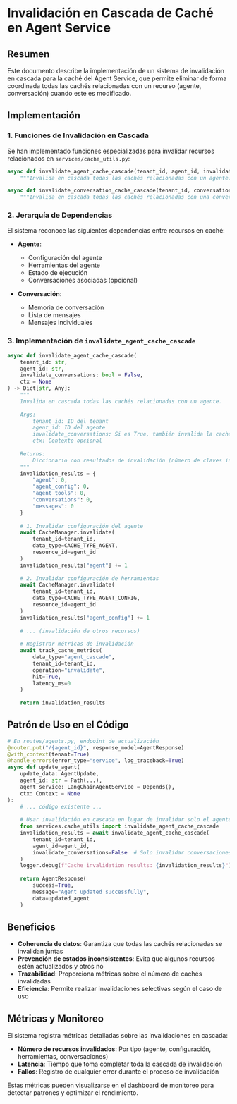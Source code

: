 # Invalidación en Cascada de Caché en Agent Service

## Resumen

Este documento describe la implementación de un sistema de invalidación en cascada para la caché del Agent Service, que permite eliminar de forma coordinada todas las cachés relacionadas con un recurso (agente, conversación) cuando este es modificado.

## Implementación

### 1. Funciones de Invalidación en Cascada

Se han implementado funciones especializadas para invalidar recursos relacionados en `services/cache_utils.py`:

```python
async def invalidate_agent_cache_cascade(tenant_id, agent_id, invalidate_conversations=False):
    """Invalida en cascada todas las cachés relacionadas con un agente."""

async def invalidate_conversation_cache_cascade(tenant_id, conversation_id, agent_id=None):
    """Invalida en cascada todas las cachés relacionadas con una conversación."""
```

### 2. Jerarquía de Dependencias

El sistema reconoce las siguientes dependencias entre recursos en caché:

- **Agente**:
  - Configuración del agente
  - Herramientas del agente
  - Estado de ejecución
  - Conversaciones asociadas (opcional)

- **Conversación**:
  - Memoria de conversación
  - Lista de mensajes
  - Mensajes individuales

### 3. Implementación de `invalidate_agent_cache_cascade`

```python
async def invalidate_agent_cache_cascade(
    tenant_id: str,
    agent_id: str,
    invalidate_conversations: bool = False,
    ctx = None
) -> Dict[str, Any]:
    """
    Invalida en cascada todas las cachés relacionadas con un agente.
    
    Args:
        tenant_id: ID del tenant
        agent_id: ID del agente
        invalidate_conversations: Si es True, también invalida la caché de conversaciones
        ctx: Contexto opcional
        
    Returns:
        Diccionario con resultados de invalidación (número de claves invalidadas por tipo)
    """
    invalidation_results = {
        "agent": 0,
        "agent_config": 0,
        "agent_tools": 0,
        "conversations": 0,
        "messages": 0
    }
    
    # 1. Invalidar configuración del agente
    await CacheManager.invalidate(
        tenant_id=tenant_id, 
        data_type=CACHE_TYPE_AGENT, 
        resource_id=agent_id
    )
    invalidation_results["agent"] += 1
    
    # 2. Invalidar configuración de herramientas
    await CacheManager.invalidate(
        tenant_id=tenant_id, 
        data_type=CACHE_TYPE_AGENT_CONFIG, 
        resource_id=agent_id
    )
    invalidation_results["agent_config"] += 1
    
    # ... (invalidación de otros recursos)
    
    # Registrar métricas de invalidación
    await track_cache_metrics(
        data_type="agent_cascade", 
        tenant_id=tenant_id, 
        operation="invalidate", 
        hit=True,
        latency_ms=0
    )
    
    return invalidation_results
```

## Patrón de Uso en el Código

```python
# En routes/agents.py, endpoint de actualización
@router.put("/{agent_id}", response_model=AgentResponse)
@with_context(tenant=True)
@handle_errors(error_type="service", log_traceback=True)
async def update_agent(
    update_data: AgentUpdate,
    agent_id: str = Path(...),
    agent_service: LangChainAgentService = Depends(),
    ctx: Context = None
):
    # ... código existente ...
    
    # Usar invalidación en cascada en lugar de invalidar solo el agente
    from services.cache_utils import invalidate_agent_cache_cascade
    invalidation_results = await invalidate_agent_cache_cascade(
        tenant_id=tenant_id,
        agent_id=agent_id,
        invalidate_conversations=False  # Solo invalidar conversaciones si es necesario
    )
    logger.debug(f"Cache invalidation results: {invalidation_results}")
    
    return AgentResponse(
        success=True,
        message="Agent updated successfully",
        data=updated_agent
    )
```

## Beneficios

- **Coherencia de datos**: Garantiza que todas las cachés relacionadas se invalidan juntas
- **Prevención de estados inconsistentes**: Evita que algunos recursos estén actualizados y otros no
- **Trazabilidad**: Proporciona métricas sobre el número de cachés invalidadas
- **Eficiencia**: Permite realizar invalidaciones selectivas según el caso de uso

## Métricas y Monitoreo

El sistema registra métricas detalladas sobre las invalidaciones en cascada:

- **Número de recursos invalidados**: Por tipo (agente, configuración, herramientas, conversaciones)
- **Latencia**: Tiempo que toma completar toda la cascada de invalidación
- **Fallos**: Registro de cualquier error durante el proceso de invalidación

Estas métricas pueden visualizarse en el dashboard de monitoreo para detectar patrones y optimizar el rendimiento.
